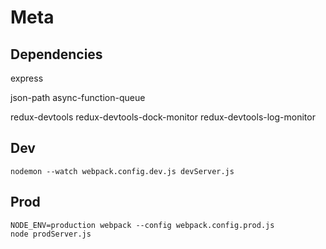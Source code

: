 # Meta

## Dependencies

express

json-path
async-function-queue

redux-devtools redux-devtools-dock-monitor redux-devtools-log-monitor

## Dev

    nodemon --watch webpack.config.dev.js devServer.js

## Prod

    NODE_ENV=production webpack --config webpack.config.prod.js
    node prodServer.js